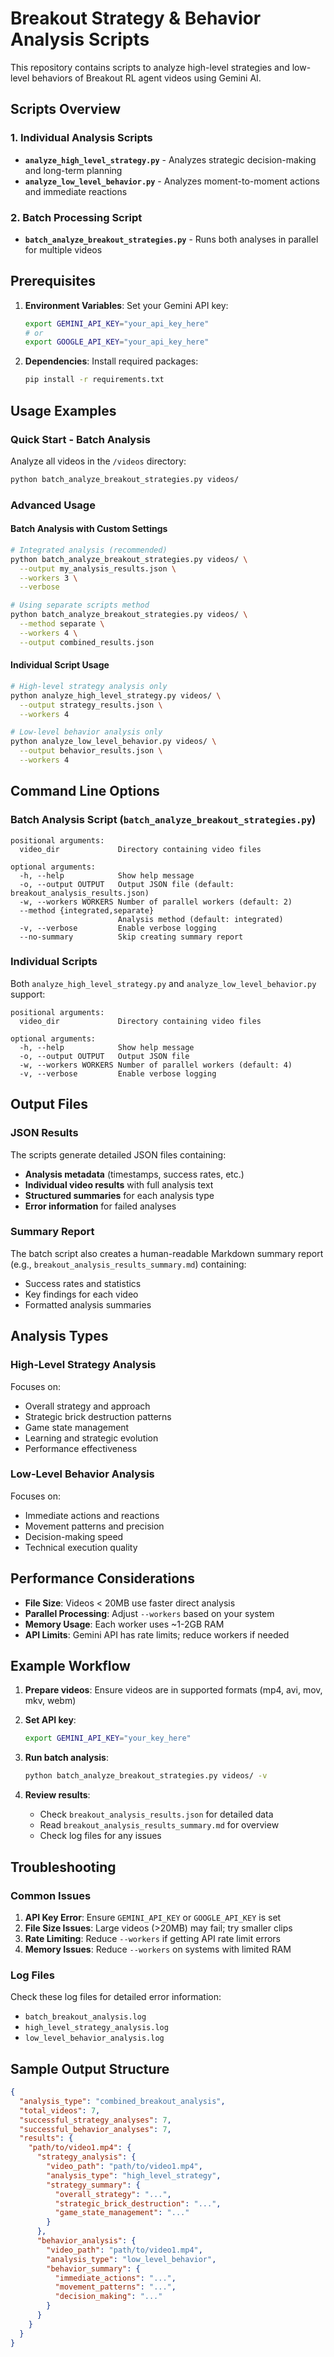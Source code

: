 # Breakout Strategy & Behavior Analysis Scripts

This repository contains scripts to analyze high-level strategies and low-level behaviors of Breakout RL agent videos using Gemini AI.

## Scripts Overview

### 1. Individual Analysis Scripts

- **`analyze_high_level_strategy.py`** - Analyzes strategic decision-making and long-term planning
- **`analyze_low_level_behavior.py`** - Analyzes moment-to-moment actions and immediate reactions

### 2. Batch Processing Script

- **`batch_analyze_breakout_strategies.py`** - Runs both analyses in parallel for multiple videos

## Prerequisites

1. **Environment Variables**: Set your Gemini API key:
   ```bash
   export GEMINI_API_KEY="your_api_key_here"
   # or
   export GOOGLE_API_KEY="your_api_key_here"
   ```

2. **Dependencies**: Install required packages:
   ```bash
   pip install -r requirements.txt
   ```

## Usage Examples

### Quick Start - Batch Analysis

Analyze all videos in the `/videos` directory:

```bash
python batch_analyze_breakout_strategies.py videos/
```

### Advanced Usage

#### Batch Analysis with Custom Settings

```bash
# Integrated analysis (recommended)
python batch_analyze_breakout_strategies.py videos/ \
  --output my_analysis_results.json \
  --workers 3 \
  --verbose

# Using separate scripts method
python batch_analyze_breakout_strategies.py videos/ \
  --method separate \
  --workers 4 \
  --output combined_results.json
```

#### Individual Script Usage

```bash
# High-level strategy analysis only
python analyze_high_level_strategy.py videos/ \
  --output strategy_results.json \
  --workers 4

# Low-level behavior analysis only
python analyze_low_level_behavior.py videos/ \
  --output behavior_results.json \
  --workers 4
```

## Command Line Options

### Batch Analysis Script (`batch_analyze_breakout_strategies.py`)

```
positional arguments:
  video_dir             Directory containing video files

optional arguments:
  -h, --help            Show help message
  -o, --output OUTPUT   Output JSON file (default: breakout_analysis_results.json)
  -w, --workers WORKERS Number of parallel workers (default: 2)
  --method {integrated,separate}
                        Analysis method (default: integrated)
  -v, --verbose         Enable verbose logging
  --no-summary          Skip creating summary report
```

### Individual Scripts

Both `analyze_high_level_strategy.py` and `analyze_low_level_behavior.py` support:

```
positional arguments:
  video_dir             Directory containing video files

optional arguments:
  -h, --help            Show help message
  -o, --output OUTPUT   Output JSON file
  -w, --workers WORKERS Number of parallel workers (default: 4)
  -v, --verbose         Enable verbose logging
```

## Output Files

### JSON Results

The scripts generate detailed JSON files containing:

- **Analysis metadata** (timestamps, success rates, etc.)
- **Individual video results** with full analysis text
- **Structured summaries** for each analysis type
- **Error information** for failed analyses

### Summary Report

The batch script also creates a human-readable Markdown summary report (e.g., `breakout_analysis_results_summary.md`) containing:

- Success rates and statistics
- Key findings for each video
- Formatted analysis summaries

## Analysis Types

### High-Level Strategy Analysis

Focuses on:
- Overall strategy and approach
- Strategic brick destruction patterns
- Game state management
- Learning and strategic evolution
- Performance effectiveness

### Low-Level Behavior Analysis

Focuses on:
- Immediate actions and reactions
- Movement patterns and precision
- Decision-making speed
- Technical execution quality

## Performance Considerations

- **File Size**: Videos < 20MB use faster direct analysis
- **Parallel Processing**: Adjust `--workers` based on your system
- **Memory Usage**: Each worker uses ~1-2GB RAM
- **API Limits**: Gemini API has rate limits; reduce workers if needed

## Example Workflow

1. **Prepare videos**: Ensure videos are in supported formats (mp4, avi, mov, mkv, webm)

2. **Set API key**:
   ```bash
   export GEMINI_API_KEY="your_key_here"
   ```

3. **Run batch analysis**:
   ```bash
   python batch_analyze_breakout_strategies.py videos/ -v
   ```

4. **Review results**:
   - Check `breakout_analysis_results.json` for detailed data
   - Read `breakout_analysis_results_summary.md` for overview
   - Check log files for any issues

## Troubleshooting

### Common Issues

1. **API Key Error**: Ensure `GEMINI_API_KEY` or `GOOGLE_API_KEY` is set
2. **File Size Issues**: Large videos (>20MB) may fail; try smaller clips
3. **Rate Limiting**: Reduce `--workers` if getting API rate limit errors
4. **Memory Issues**: Reduce `--workers` on systems with limited RAM

### Log Files

Check these log files for detailed error information:
- `batch_breakout_analysis.log`
- `high_level_strategy_analysis.log`
- `low_level_behavior_analysis.log`

## Sample Output Structure

```json
{
  "analysis_type": "combined_breakout_analysis",
  "total_videos": 7,
  "successful_strategy_analyses": 7,
  "successful_behavior_analyses": 7,
  "results": {
    "path/to/video1.mp4": {
      "strategy_analysis": {
        "video_path": "path/to/video1.mp4",
        "analysis_type": "high_level_strategy",
        "strategy_summary": {
          "overall_strategy": "...",
          "strategic_brick_destruction": "...",
          "game_state_management": "..."
        }
      },
      "behavior_analysis": {
        "video_path": "path/to/video1.mp4",
        "analysis_type": "low_level_behavior",
        "behavior_summary": {
          "immediate_actions": "...",
          "movement_patterns": "...",
          "decision_making": "..."
        }
      }
    }
  }
}
``` 